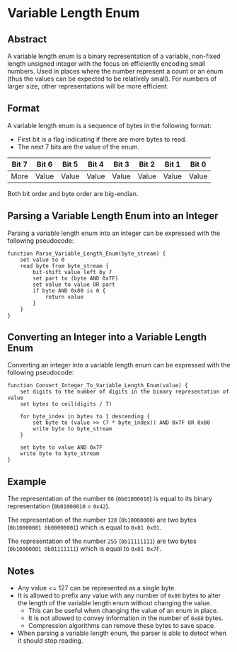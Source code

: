 # Variable Length Enum

## Abstract

A variable length enum is a binary representation of a variable, non-fixed length unsigned integer with the focus on efficiently encoding small numbers. Used in places where the number represent a count or an enum (thus the values can be expected to be relatively small). For numbers of larger size, other representations will be more efficient.

## Format

A variable length enum is a sequence of bytes in the following format:
- First bit is a flag indicating if there are more bytes to read.
- The next 7 bits are the value of the enum.

| Bit 7 | Bit 6 | Bit 5 | Bit 4 | Bit 3 | Bit 2 | Bit 1 | Bit 0 |
| ----- | ----- | ----- | ----- | ----- | ----- | ----- | ----- |
| More  | Value | Value | Value | Value | Value | Value | Value |

Both bit order and byte order are big-endian.

## Parsing a Variable Length Enum into an Integer

Parsing a variable length enum into an integer can be expressed with the following pseudocode:
```pseudo
function Parse_Variable_Length_Enum(byte_stream) {
    set value to 0 
    read byte from byte_stream {
        bit-shift value left by 7
        set part to (byte AND 0x7F)
        set value to value OR part
        if byte AND 0x80 is 0 {
            return value
        }
    }
}
```


## Converting an Integer into a Variable Length Enum

Converting an integer into a variable length enum can be expressed with the following pseudocode:
```pseudo
function Convert_Integer_To_Variable_Length_Enum(value) {
    set digits to the number of digits in the binary representation of value
    set bytes to ceil(digits / 7)

    for byte_index in bytes to 1 descending {
        set byte to (value >> (7 * byte_index)) AND 0x7F OR 0x80
        write byte to byte_stream
    }

    set byte to value AND 0x7F
    write byte to byte_stream
}
```
## Example

The representation of the number `66` (`0b01000010`) is equal to its binary representation (`0b01000010` = `0x42`).

The representation of the number `128` (`0b10000000`) are two bytes (`0b10000001 0b00000001`) which is equal to `0x81 0x01`. 

The representation of the number `255` (`0b11111111`) are two bytes (`0b10000001 0b01111111`) which is equal to `0x81 0x7F`.

## Notes

- Any value <= 127 can be represented as a single byte.
- It is allowed to prefix any value with any number of `0x80` bytes to alter the length of the variable length enum without changing the value.
  - This can be useful when changing the value of an enum in place.
  - It is not allowed to convey information in the number of `0x80` bytes.
  - Compression algorithms can remove these bytes to save space.
- When parsing a variable length enum, the parser is able to detect when it should stop reading.